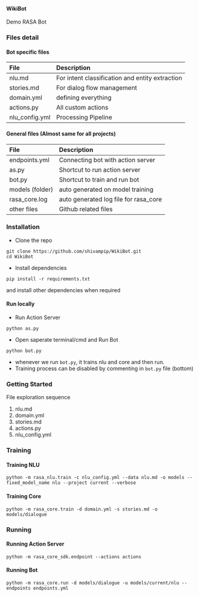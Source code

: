 #### WikiBot
Demo RASA Bot

### Files detail

#### Bot specific files

| File        | Description  |
|:----------- |:-------------| 
| nlu.md      | For intent classification and entity extraction | 
| stories.md  | For dialog flow management |   
| domain.yml  | defining everything |
| actions.py  | All custom actions  |
| nlu_config.yml | Processing Pipeline  |


#### General files (Almost same for all projects)

| File        | Description  |
|:----------- |:-------------| 
| endpoints.yml | Connecting bot with action server | 
| as.py  | Shortcut to run action server |   
| bot.py | Shortcut to train and run bot |
| models (folder) | auto generated on model training |
| rasa_core.log | auto generated log file for rasa_core |
| other files  | Github related files  |


### Installation

* Clone the repo
```
git clone https://github.com/shivampip/WikiBot.git
cd WikiBot
```
* Install dependencies
```
pip install -r requirements.txt
```
and install other dependencies when required

#### Run locally
* Run Action Server
```
python as.py
```

* Open saperate terminal/cmd and Run Bot
```
python bot.py
```
* whenever we run `bot.py`, it trains nlu and core and then run.
* Training process can be disabled by commenting in `bot.py` file (bottom)


### Getting Started

File exploration sequence

1. nlu.md
2. domain.yml
3. stories.md
4. actions.py
5. nlu_config.yml





### Training

#### Training NLU
```
python -m rasa_nlu.train -c nlu_config.yml --data nlu.md -o models --fixed_model_name nlu --project current --verbose
```

#### Training Core
```
python -m rasa_core.train -d domain.yml -s stories.md -o models/dialogue
```

### Running

#### Running Action Server
```
python -m rasa_core_sdk.endpoint --actions actions
```

#### Running Bot
```
python -m rasa_core.run -d models/dialogue -u models/current/nlu --endpoints endpoints.yml
```



